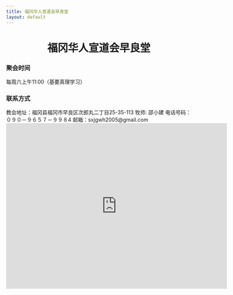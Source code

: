 ```yaml
---
title: 福冈华人宣道会早良堂
layout: default
---
```

<center><h1>福冈华人宣道会早良堂</h1></center>





<h3>聚会时间</h3>
每周六上午11:00（基要真理学习）



<h3>联系方式  </h3>
教会地址：福冈县福冈市早良区次郎丸二丁目25-35-113   
牧师: 邵小建  
电话号码：０９０－９６５７－９９８4    
邮箱：sxjgwh2005@gmail.com   

<iframe src="https://www.google.com/maps/embed?pb=!1m18!1m12!1m3!1d3324.905118075558!2d130.32358451512798!3d33.55584145117296!2m3!1f0!2f0!3f0!3m2!1i1024!2i768!4f13.1!3m3!1m2!1s0x354194bc27943475%3A0x7eac664938cf304a!2s2-ch%C5%8Dme-25-35%20Jir%C5%8Dmaru%2C%20Sawara-ku%2C%20Fukuoka%2C%20814-0165%2C%20Japan!5e0!3m2!1sen!2sus!4v1575100234946!5m2!1sen!2sus" width="600" height="450" frameborder="0" style="border:0;" allowfullscreen=""></iframe>